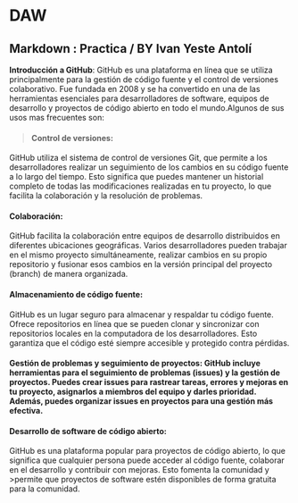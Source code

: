 # **DAW**
## Markdown : Practica / BY Ivan Yeste Antolí

**Introducción a GitHub**: GitHub es una plataforma en línea que se utiliza principalmente para la gestión de código fuente y el control de versiones colaborativo. Fue fundada en 2008 y se ha convertido en una de las herramientas esenciales para desarrolladores de software, equipos de desarrollo y proyectos de código abierto en todo el mundo.Algunos de sus usos mas frecuentes son:
>#### Control de versiones:
GitHub utiliza el sistema de control de versiones Git, que permite a los desarrolladores realizar un seguimiento de los cambios en su código fuente a lo largo del tiempo. Esto significa que puedes mantener un historial completo de todas las modificaciones realizadas en tu proyecto, lo que facilita la colaboración y la resolución de problemas.

#### Colaboración: 
GitHub facilita la colaboración entre equipos de desarrollo distribuidos en diferentes ubicaciones geográficas. Varios desarrolladores pueden trabajar en el mismo proyecto simultáneamente, realizar cambios en su propio repositorio y fusionar esos cambios en la versión principal del proyecto (branch) de manera organizada.

#### Almacenamiento de código fuente:
GitHub es un lugar seguro para almacenar y respaldar tu código fuente. Ofrece repositorios en línea que se pueden clonar y sincronizar con repositorios locales en la computadora de los desarrolladores. Esto garantiza que el código esté siempre accesible y protegido contra pérdidas.

#### Gestión de problemas y seguimiento de proyectos: GitHub incluye herramientas para el seguimiento de problemas (issues) y la gestión de proyectos. Puedes crear issues para rastrear tareas, errores y mejoras en tu proyecto, asignarlos a miembros del equipo y darles prioridad. Además, puedes organizar issues en proyectos para una gestión más efectiva.

#### Desarrollo de software de código abierto:
GitHub es una plataforma popular para proyectos de código abierto, lo que significa que cualquier persona puede acceder al código fuente, colaborar en el desarrollo y contribuir con mejoras. Esto fomenta la comunidad y >permite que proyectos de software estén disponibles de forma gratuita para la comunidad.

